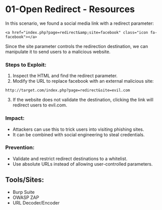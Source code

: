 # 01-Open Redirect - Resources
In this scenario, we found a social media link with a redirect parameter:

```
<a href="index.php?page=redirect&amp;site=facebook" class="icon fa-facebook"></a>
```
Since the site parameter controls the redirection destination, we can manipulate it to send users to a malicious website.

### Steps to Exploit:
1. Inspect the HTML and find the redirect parameter.
2. Modify the URL to replace facebook with an external malicious site:
```
http://target.com/index.php?page=redirect&site=evil.com
```
3. If the website does not validate the destination, clicking the link will redirect users to evil.com.

### Impact:
- Attackers can use this to trick users into visiting phishing sites.
- It can be combined with social engineering to steal credentials.
### Prevention:
- Validate and restrict redirect destinations to a whitelist.
- Use absolute URLs instead of allowing user-controlled parameters.

## Tools/Sites:
- Burp Suite
- OWASP ZAP
- URL Decoder/Encoder
